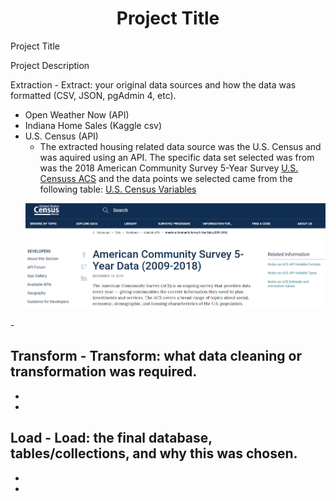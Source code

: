 <h1><center>Project Title</center></h1>

Project Title

Project Description

Extraction  - Extract: your original data sources and how the data was formatted (CSV, JSON, pgAdmin 4, etc).
- Open Weather Now (API)
- Indiana Home Sales (Kaggle csv)
- U.S. Census (API)
    - The extracted housing related data source was the U.S. Census and was aquired using an API. The specific data set selected was from was the 2018 American Community Survey 5-Year Survey [U.S. Censuss ACS](https://www.census.gov/data/developers/data-sets/acs-5year.html) and the data points we selected came from the following table: [U.S. Census Variables](https://api.census.gov/data/2018/acs/acs5/variables.html)
    <p align="center">
  <img src="ACS_Screen_Shot.png">
</p>
    - 

Transform  - Transform: what data cleaning or transformation was required.
-
-
-

Load  - Load: the final database, tables/collections, and why this was chosen.
-
-
-








